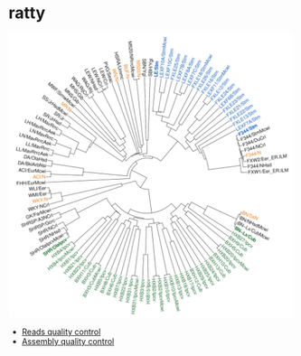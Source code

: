 # ratty

<img src="images/phylogenetic_relationship_laboratory_rats.png" width="1024">

- [Reads quality control](00.ReadsQC.md)
- [Assembly quality control](01.AssemblyQC.md)